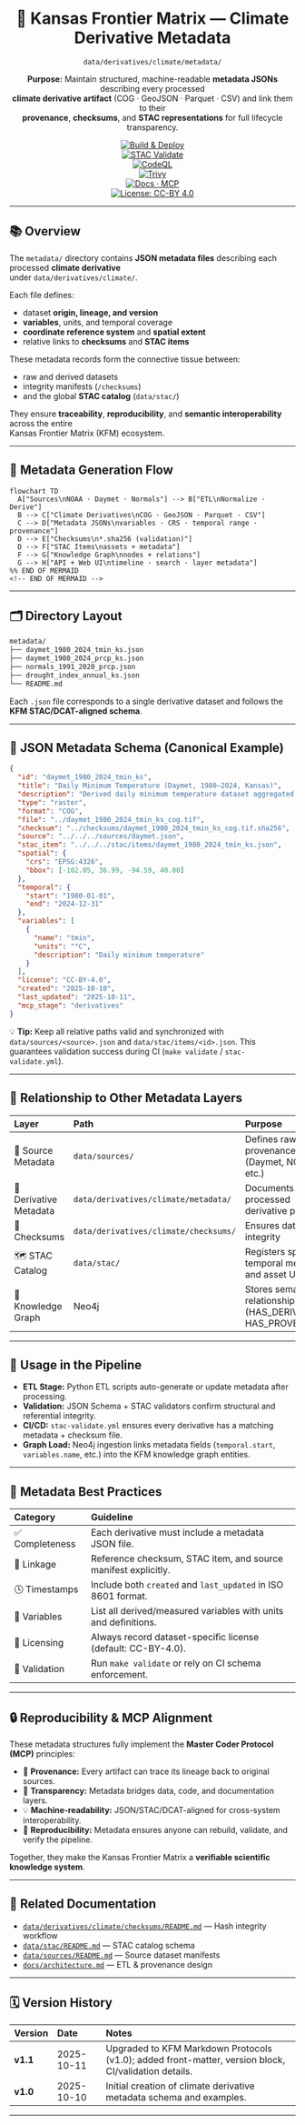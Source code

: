 <div align="center">

# 🧮 Kansas Frontier Matrix — Climate Derivative Metadata  
`data/derivatives/climate/metadata/`

**Purpose:** Maintain structured, machine-readable **metadata JSONs** describing every processed  
**climate derivative artifact** (COG · GeoJSON · Parquet · CSV) and link them to their  
**provenance**, **checksums**, and **STAC representations** for full lifecycle transparency.

[![Build & Deploy](https://img.shields.io/github/actions/workflow/status/bartytime4life/Kansas-Frontier-Matrix/site.yml?label=Build%20%26%20Deploy)](../../../../../.github/workflows/site.yml)  
[![STAC Validate](https://img.shields.io/badge/STAC-validate-blue)](../../../../../.github/workflows/stac-validate.yml)  
[![CodeQL](https://img.shields.io/github/actions/workflow/status/bartytime4life/Kansas-Frontier-Matrix/codeql.yml?label=CodeQL)](../../../../../.github/workflows/codeql.yml)  
[![Trivy](https://img.shields.io/badge/Container-Scan-informational)](../../../../../.github/workflows/trivy.yml)  
[![Docs · MCP](https://img.shields.io/badge/Docs-MCP-green)](../../../../../docs/)  
[![License: CC-BY 4.0](https://img.shields.io/badge/License-CC--BY%204.0-lightgrey)](../../../../../LICENSE)

</div>

---

## 📚 Overview

The `metadata/` directory contains **JSON metadata files** describing each processed **climate derivative**  
under `data/derivatives/climate/`.  

Each file defines:
- dataset **origin, lineage, and version**
- **variables**, units, and temporal coverage  
- **coordinate reference system** and **spatial extent**
- relative links to **checksums** and **STAC items**

These metadata records form the connective tissue between:
- raw and derived datasets  
- integrity manifests (`/checksums`)  
- and the global **STAC catalog** (`data/stac/`)  

They ensure **traceability**, **reproducibility**, and **semantic interoperability** across the entire  
Kansas Frontier Matrix (KFM) ecosystem.

---

## 🧭 Metadata Generation Flow

```mermaid
flowchart TD
  A["Sources\nNOAA · Daymet · Normals"] --> B["ETL\nNormalize · Derive"]
  B --> C["Climate Derivatives\nCOG · GeoJSON · Parquet · CSV"]
  C --> D["Metadata JSONs\nvariables · CRS · temporal range · provenance"]
  D --> E["Checksums\n*.sha256 (validation)"]
  D --> F["STAC Items\nassets + metadata"]
  F --> G["Knowledge Graph\nnodes + relations"]
  G --> H["API + Web UI\ntimeline · search · layer metadata"]
%% END OF MERMAID
<!-- END OF MERMAID -->
````

---

## 🗂️ Directory Layout

```bash
metadata/
├── daymet_1980_2024_tmin_ks.json
├── daymet_1980_2024_prcp_ks.json
├── normals_1991_2020_prcp.json
├── drought_index_annual_ks.json
└── README.md
```

Each `.json` file corresponds to a single derivative dataset and follows
the **KFM STAC/DCAT-aligned schema**.

---

## 🧾 JSON Metadata Schema (Canonical Example)

```json
{
  "id": "daymet_1980_2024_tmin_ks",
  "title": "Daily Minimum Temperature (Daymet, 1980–2024, Kansas)",
  "description": "Derived daily minimum temperature dataset aggregated for Kansas from NASA Daymet v4.",
  "type": "raster",
  "format": "COG",
  "file": "../daymet_1980_2024_tmin_ks_cog.tif",
  "checksum": "../checksums/daymet_1980_2024_tmin_ks_cog.tif.sha256",
  "source": "../../../sources/daymet.json",
  "stac_item": "../../../stac/items/daymet_1980_2024_tmin_ks.json",
  "spatial": {
    "crs": "EPSG:4326",
    "bbox": [-102.05, 36.99, -94.59, 40.00]
  },
  "temporal": {
    "start": "1980-01-01",
    "end": "2024-12-31"
  },
  "variables": [
    {
      "name": "tmin",
      "units": "°C",
      "description": "Daily minimum temperature"
    }
  ],
  "license": "CC-BY-4.0",
  "created": "2025-10-10",
  "last_updated": "2025-10-11",
  "mcp_stage": "derivatives"
}
```

💡 **Tip:** Keep all relative paths valid and synchronized with
`data/sources/<source>.json` and `data/stac/items/<id>.json`.
This guarantees validation success during CI (`make validate` / `stac-validate.yml`).

---

## 🧩 Relationship to Other Metadata Layers

| Layer                  | Path                                  | Purpose                                                        |
| :--------------------- | :------------------------------------ | :------------------------------------------------------------- |
| 🧭 Source Metadata     | `data/sources/`                       | Defines raw dataset provenance (Daymet, NOAA, etc.)            |
| 🧮 Derivative Metadata | `data/derivatives/climate/metadata/`  | Documents ETL-processed derivative products                    |
| 🧾 Checksums           | `data/derivatives/climate/checksums/` | Ensures data file integrity                                    |
| 🗺️ STAC Catalog       | `data/stac/`                          | Registers spatial + temporal metadata and asset URIs           |
| 🧠 Knowledge Graph     | Neo4j                                 | Stores semantic relationships (HAS_DERIVATIVE, HAS_PROVENANCE) |

---

## 🧠 Usage in the Pipeline

* **ETL Stage:** Python ETL scripts auto-generate or update metadata after processing.
* **Validation:** JSON Schema + STAC validators confirm structural and referential integrity.
* **CI/CD:** `stac-validate.yml` ensures every derivative has a matching metadata + checksum file.
* **Graph Load:** Neo4j ingestion links metadata fields (`temporal.start`, `variables.name`, etc.)
  into the KFM knowledge graph entities.

---

## 🧱 Metadata Best Practices

| Category       | Guideline                                                       |
| :------------- | :-------------------------------------------------------------- |
| ✅ Completeness | Each derivative must include a metadata JSON file.              |
| 🔗 Linkage     | Reference checksum, STAC item, and source manifest explicitly.  |
| 🕓 Timestamps  | Include both `created` and `last_updated` in ISO 8601 format.   |
| 🧮 Variables   | List all derived/measured variables with units and definitions. |
| 🧾 Licensing   | Always record dataset-specific license (default: CC-BY-4.0).    |
| 🧪 Validation  | Run `make validate` or rely on CI schema enforcement.           |

---

## 🔒 Reproducibility & MCP Alignment

These metadata structures fully implement the **Master Coder Protocol (MCP)** principles:

* 📜 **Provenance:** Every artifact can trace its lineage back to original sources.
* 🧩 **Transparency:** Metadata bridges data, code, and documentation layers.
* 💡 **Machine-readability:** JSON/STAC/DCAT-aligned for cross-system interoperability.
* 🧮 **Reproducibility:** Metadata ensures anyone can rebuild, validate, and verify the pipeline.

Together, they make the Kansas Frontier Matrix a **verifiable scientific knowledge system**.

---

## 🧱 Related Documentation

* [`data/derivatives/climate/checksums/README.md`](../checksums/README.md) — Hash integrity workflow
* [`data/stac/README.md`](../../../stac/README.md) — STAC catalog schema
* [`data/sources/README.md`](../../../sources/README.md) — Source dataset manifests
* [`docs/architecture.md`](../../../../../docs/architecture.md) — ETL & provenance design

---

## 🗓️ Version History

| Version  | Date       | Notes                                                                                                |
| :------- | :--------- | :--------------------------------------------------------------------------------------------------- |
| **v1.1** | 2025-10-11 | Upgraded to KFM Markdown Protocols (v1.0); added front-matter, version block, CI/validation details. |
| **v1.0** | 2025-10-10 | Initial creation of climate derivative metadata schema and examples.                                 |

---

```
